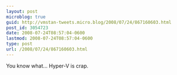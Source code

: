 ```yaml
---
layout: post
microblog: true
guid: http://vmstan-tweets.micro.blog/2008/07/24/867160603.html
post_id: 3054723
date: 2008-07-24T08:57:04-0600
lastmod: 2008-07-24T08:57:04-0600
type: post
url: /2008/07/24/867160603.html
---
```

You know what... Hyper-V is crap.
